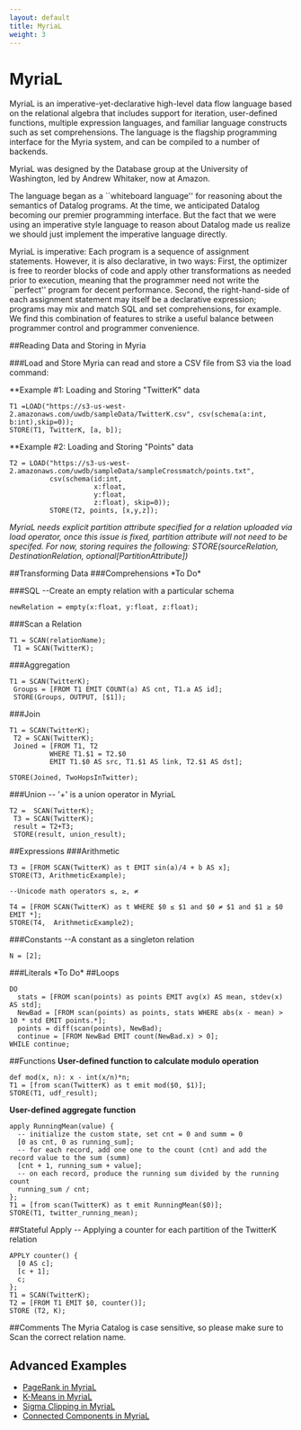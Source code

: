 ```yaml
---
layout: default
title: MyriaL
weight: 3
---
```


# MyriaL

MyriaL is an imperative-yet-declarative high-level data flow language based on the relational algebra that includes support for iteration, user-defined functions, multiple expression languages, and familiar language constructs such as set comprehensions.  The language is the flagship programming interface for the Myria system, and can be compiled to a number of backends.

MyriaL was designed by the Database group at the University of Washington, led by Andrew Whitaker, now at Amazon.

The language began as a ``whiteboard language'' for reasoning about the semantics of Datalog programs.  At the time, we anticipated Datalog becoming our premier programming interface.  But the fact that we were using an imperative style language to reason about Datalog made us realize we should just implement the imperative language directly.

MyriaL is imperative: Each program is a sequence of assignment statements.  However, it is also declarative, in two ways: First, the optimizer is free to reorder blocks of code and apply other transformations as needed prior to execution, meaning that the programmer need not write the ``perfect'' program for decent performance.  Second, the right-hand-side of each assignment statement may itself be a declarative expression; programs may mix and match SQL and set comprehensions, for example. We find this combination of features to strike a useful balance between programmer control and programmer convenience.

##Reading Data and Storing in Myria
 
###Load and Store
Myria can read and store a CSV file from S3 via the load command:

**Example #1: Loading and Storing "TwitterK" data

    T1 =LOAD("https://s3-us-west-2.amazonaws.com/uwdb/sampleData/TwitterK.csv", csv(schema(a:int, b:int),skip=0));
    STORE(T1, TwitterK, [a, b]);

**Example #2: Loading and Storing "Points" data

    T2 = LOAD("https://s3-us-west-2.amazonaws.com/uwdb/sampleData/sampleCrossmatch/points.txt",
              csv(schema(id:int,
                         x:float,
                         y:float,
                         z:float), skip=0));
              STORE(T2, points, [x,y,z]);
    
*MyriaL needs explicit partition attribute specified for a relation uploaded via load operator, once this issue is fixed, partition attribute will not need to be specifed. For now, storing requires the following: STORE(sourceRelation, DestinationRelation, optional[PartitionAttribute])*

##Transforming Data
###Comprehensions
\*To Do*

###SQL
--Create an empty relation with a particular schema

    newRelation = empty(x:float, y:float, z:float);
    
###Scan a Relation

    T1 = SCAN(relationName);
     T1 = SCAN(TwitterK);
    
###Aggregation

    T1 = SCAN(TwitterK); 
     Groups = [FROM T1 EMIT COUNT(a) AS cnt, T1.a AS id];
     STORE(Groups, OUTPUT, [$1]);

###Join 

    T1 = SCAN(TwitterK);
     T2 = SCAN(TwitterK);
     Joined = [FROM T1, T2
              WHERE T1.$1 = T2.$0
              EMIT T1.$0 AS src, T1.$1 AS link, T2.$1 AS dst];
          
    STORE(Joined, TwoHopsInTwitter);

###Union
-- '+' is a union operator in MyriaL

    T2 =  SCAN(TwitterK);
     T3 = SCAN(TwitterK);
     result = T2+T3;
     STORE(result, union_result);

##Expressions
###Arithmetic

    T3 = [FROM SCAN(TwitterK) as t EMIT sin(a)/4 + b AS x];
    STORE(T3, ArithmeticExample);

    --Unicode math operators ≤, ≥, ≠

    T4 = [FROM SCAN(TwitterK) as t WHERE $0 ≤ $1 and $0 ≠ $1 and $1 ≥ $0 EMIT *];
    STORE(T4,  ArithmeticExample2);

###Constants
--A constant as a singleton relation

    N = [2];

###Literals
\*To Do*
##Loops

    DO
      stats = [FROM scan(points) as points EMIT avg(x) AS mean, stdev(x) AS std];
      NewBad = [FROM scan(points) as points, stats WHERE abs(x - mean) > 10 * std EMIT points.*];
      points = diff(scan(points), NewBad);
      continue = [FROM NewBad EMIT count(NewBad.x) > 0];
    WHILE continue;



##Functions
__User-defined function to calculate modulo operation__

    def mod(x, n): x - int(x/n)*n;
    T1 = [from scan(TwitterK) as t emit mod($0, $1)];
    STORE(T1, udf_result);

 
 __User-defined aggregate function__
 
    apply RunningMean(value) {
      -- initialize the custom state, set cnt = 0 and summ = 0
      [0 as cnt, 0 as running_sum];
      -- for each record, add one one to the count (cnt) and add the record value to the sum (summ)
      [cnt + 1, running_sum + value];
      -- on each record, produce the running sum divided by the running count
      running_sum / cnt;
    };
    T1 = [from scan(TwitterK) as t emit RunningMean($0)];
    STORE(T1, twitter_running_mean);

##Stateful Apply
-- Applying a counter for each partition of the TwitterK relation

    APPLY counter() {
      [0 AS c];
      [c + 1];
      c;
    };
    T1 = SCAN(TwitterK);
    T2 = [FROM T1 EMIT $0, counter()];
    STORE (T2, K);
    
##Comments
The Myria Catalog is case sensitive, so please make sure to Scan the correct relation name.

## Advanced Examples

* [PageRank in MyriaL](https://github.com/uwescience/raco/blob/master/examples/pagerank.myl)
* [K-Means in MyriaL](https://github.com/uwescience/raco/blob/master/examples/kmeans.myl)
* [Sigma Clipping in MyriaL](https://github.com/uwescience/raco/blob/master/examples/sigma-clipping.myl)
* [Connected Components in MyriaL](https://github.com/uwescience/raco/blob/master/examples/connected_components.myl)
